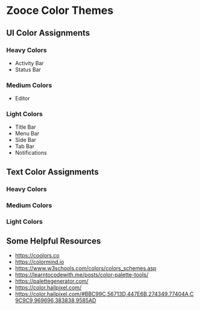 # Zooce Color Themes

## UI Color Assignments

### Heavy Colors
- Activity Bar
- Status Bar

### Medium Colors
- Editor

### Light Colors
- Title Bar
- Menu Bar
- Side Bar
- Tab Bar
- Notifications

## Text Color Assignments

### Heavy Colors

### Medium Colors

### Light Colors

## Some Helpful Resources

- https://coolors.co
- https://colormind.io
- https://www.w3schools.com/colors/colors_schemes.asp
- https://learntocodewith.me/posts/color-palette-tools/
- https://palettegenerator.com/
- https://color.hailpixel.com/
- https://color.hailpixel.com/#BBC99C,56713D,447E6B,274349,77404A,C9C9C9,969696,383838,9585AD
